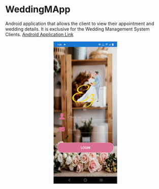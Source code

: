 # WeddingMApp
Android application that allows the client to view their appointment and wedding details. It is exclusive for the Wedding Management System Clients.
<a href="https://drive.google.com/file/d/1N_SHlSUAVGxp_isgp0M46lbwH_VZXS6q/view?fbclid=IwAR2dZdjtyU22RTv77Czzm7EU8Ht64EGYiyvPmaHpuAWBS1LTFWJ2x1d-VOY">Android Application Link</a>
<div align='center'>
      <img align="center" alt="coding" width="200" src="Screenshots/Screen2.jpg">
   </a>
</div>
